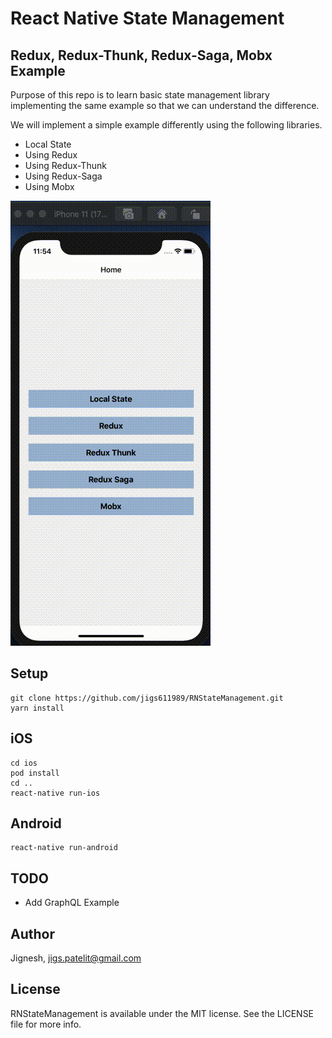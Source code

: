 # React Native State Management
## Redux, Redux-Thunk, Redux-Saga, Mobx Example

Purpose of this repo is to learn basic state management library implementing the same example so that we can understand the difference. 

We will implement a simple example differently using the following libraries.

* Local State
* Using Redux
* Using Redux-Thunk
* Using Redux-Saga
* Using Mobx

![demo](./demo.gif)

## Setup
```
git clone https://github.com/jigs611989/RNStateManagement.git
yarn install
```

## iOS
```
cd ios
pod install
cd ..
react-native run-ios
```

## Android
```
react-native run-android
```

## TODO
* Add GraphQL Example

## Author
Jignesh, jigs.patelit@gmail.com

## License
RNStateManagement is available under the MIT license. See the LICENSE file for more info.
